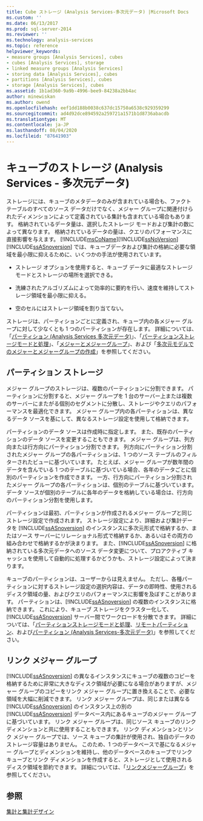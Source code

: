 ```yaml
---
title: Cube ストレージ (Analysis Services-多次元データ) |Microsoft Docs
ms.custom: ''
ms.date: 06/13/2017
ms.prod: sql-server-2014
ms.reviewer: ''
ms.technology: analysis-services
ms.topic: reference
helpviewer_keywords:
- measure groups [Analysis Services], cubes
- cubes [Analysis Services], storage
- linked measure groups [Analysis Services]
- storing data [Analysis Services], cubes
- partitions [Analysis Services], cubes
- storage [Analysis Services], cubes
ms.assetid: 1b1ad360-9a9b-4996-bee9-84238a2bb4ac
author: minewiskan
ms.author: owend
ms.openlocfilehash: eef1dd188b0038c637dc15750a6538c929359299
ms.sourcegitcommit: ad4d92dce894592a259721a1571b1d8736abacdb
ms.translationtype: MT
ms.contentlocale: ja-JP
ms.lasthandoff: 08/04/2020
ms.locfileid: "87641903"
---
```

# <a name="cube-storage-analysis-services---multidimensional-data"></a>キューブのストレージ (Analysis Services - 多次元データ)
  ストレージには、キューブのメタデータのみが含まれている場合も、ファクト テーブルのすべてのソース データだけでなく、メジャー グループに関連付けられたディメンションによって定義されている集計も含まれている場合もあります。 格納されているデータ量は、選択したストレージ モードおよび集計の数によって異なります。 格納されているデータの量は、クエリのパフォーマンスに直接影響を与えます。 [!INCLUDE[msCoName](../../includes/msconame-md.md)][!INCLUDE[ssNoVersion](../../includes/ssnoversion-md.md)] [!INCLUDE[ssASnoversion](../../includes/ssasnoversion-md.md)] では、キューブデータおよび集計の格納に必要な領域を最小限に抑えるために、いくつかの手法が使用されています。  
  
-   ストレージ オプションを使用すると、キューブ データに最適なストレージ モードとストレージの場所を選択できる。  
  
-   洗練されたアルゴリズムによって効率的に要約を行い、速度を維持してストレージ領域を最小限に抑える。  
  
-   空のセルにはストレージ領域を割り当てない。  
  
 ストレージは、パーティションごとに定義され、キューブ内の各メジャー グループに対して少なくとも 1 つのパーティションが存在します。 詳細については、「[パーティション &#40;Analysis Services 多次元データ&#41;](partitions-analysis-services-multidimensional-data.md)」、「[パーティションストレージモードと処理](partitions-partition-storage-modes-and-processing.md)」、「[メジャーとメジャーグループ](../multidimensional-models/measures-and-measure-groups.md)」、および「[多次元モデルでのメジャーとメジャーグループの作成](../multidimensional-models/create-measures-and-measure-groups-in-multidimensional-models.md)」を参照してください。  
  
## <a name="partition-storage"></a>パーティション ストレージ  
 メジャー グループのストレージは、複数のパーティションに分割できます。 パーティションに分割すると、メジャー グループを 1 台のサーバー上または複数のサーバーにまたがる個別のセグメントに分散し、ストレージやクエリのパフォーマンスを最適化できます。 メジャー グループ内の各パーティションは、異なるデータ ソースを基にして、異なるストレージ設定を使用して格納できます。  
  
 パーティションのデータ ソースは作成時に指定します。 また、既存のパーティションのデータ ソースを変更することもできます。 メジャー グループは、列方向または行方向にパーティション分割できます。 列方向にパーティション分割されたメジャー グループの各パーティションは、1 つのソース テーブルのフィルターされたビューに基づいています。 たとえば、メジャー グループが数年間のデータを含んでいる 1 つのテーブルに基づいている場合、各年のデータごとに個別のパーティションを作成できます。 一方、行方向にパーティション分割されたメジャー グループの各パーティションは、個別のテーブルに基づいています。 データ ソースが個別のテーブルに各年のデータを格納している場合は、行方向のパーティション分割を使用します。  
  
 パーティションは最初、パーティションが作成されるメジャー グループと同じストレージ設定で作成されます。 ストレージ設定により、詳細および集計データを [!INCLUDE[ssASnoversion](../../includes/ssasnoversion-md.md)] のインスタンスに多次元形式で格納するか、またはソース サーバーにリレーショナル形式で格納するか、あるいはその両方の組み合わせで格納するかが決まります。 また、[!INCLUDE[ssASnoversion](../../includes/ssasnoversion-md.md)] に格納されている多次元データへのソース データ変更について、プロアクティブ キャッシュを使用して自動的に処理するかどうかも、ストレージ設定によって決まります。  
  
 キューブのパーティションは、ユーザーからは見えません。 ただし、各種パーティションに対するストレージ設定の選択内容は、データの即時性、使用されるディスク領域の量、およびクエリのパフォーマンスに影響を及ぼすことがあります。 パーティションは、[!INCLUDE[ssASnoversion](../../includes/ssasnoversion-md.md)] の複数のインスタンスに格納できます。 これにより、キューブ ストレージをクラスター化して、[!INCLUDE[ssASnoversion](../../includes/ssasnoversion-md.md)] サーバー間でワークロードを分散できます。 詳細については、「[パーティションストレージモードと処理](partitions-partition-storage-modes-and-processing.md)、[リモートパーティション](partitions-remote-partitions.md)、および[パーティション &#40;Analysis Services-多次元データ&#41;](partitions-analysis-services-multidimensional-data.md)」を参照してください。  
  
## <a name="linked-measure-groups"></a>リンク メジャー グループ  
 [!INCLUDE[ssASnoversion](../../includes/ssasnoversion-md.md)] の異なるインスタンスにキューブの複数のコピーを格納するために非常に大きなディスク領域が必要になる場合がありますが、メジャー グループのコピーをリンク メジャー グループに置き換えることで、必要な領域を大幅に削減できます。 リンク メジャー グループは、同じまたは異なる [!INCLUDE[ssASnoversion](../../includes/ssasnoversion-md.md)] のインスタンス上の別の [!INCLUDE[ssASnoversion](../../includes/ssasnoversion-md.md)] データベース内にあるキューブのメジャー グループに基づいています。 リンク メジャー グループは、同じソース キューブのリンク ディメンションと共に使用することもできます。 リンク ディメンションとリンク メジャー グループでは、ソース キューブの集計が使用され、独自のデータのストレージ容量はありません。 このため、1 つのデータベースで基になるメジャー グループとディメンションを維持し、他のデータベースのキューブでリンク キューブとリンク ディメンションを作成すると、ストレージとして使用されるディスク領域を節約できます。 詳細については、「[リンクメジャーグループ](../multidimensional-models/linked-measure-groups.md)」を参照してください。  
  
## <a name="see-also"></a>参照  
 [集計と集計デザイン](aggregations-and-aggregation-designs.md)  
  
  
